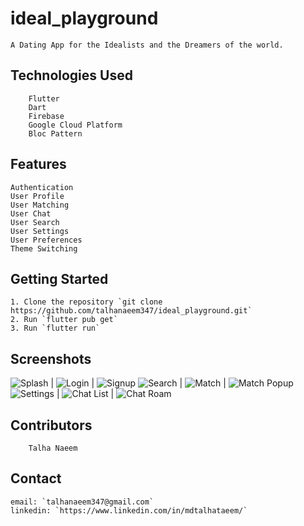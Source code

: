 # ideal_playground

    A Dating App for the Idealists and the Dreamers of the world. 

## Technologies Used
    
        Flutter
        Dart
        Firebase
        Google Cloud Platform
        Bloc Pattern

## Features

    Authentication
    User Profile
    User Matching
    User Chat
    User Search
    User Settings
    User Preferences
    Theme Switching


## Getting Started

    1. Clone the repository `git clone https://github.com/talhanaeem347/ideal_playground.git`
    2. Run `flutter pub get`
    3. Run `flutter run`


## Screenshots

![Splash](/screenshots/splash.png) | ![Login](/screenshots/login.png) | ![Signup](/screenshots/signup.png)
![Search](/screenshots/search.png) | ![Match](/screenshots/match.png) | ![Match Popup](/screenshots/matchPopup.png)
![Settings](/screenshots/settings.png) | ![Chat List](/screenshots/chatList.png) | ![Chat Roam](/screenshots/chatRoam.png)

## Contributors

        Talha Naeem

## Contact

    email: `talhanaeem347@gmail.com`
    linkedin: `https://www.linkedin.com/in/mdtalhataeem/`

